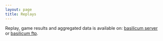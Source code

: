 ```yaml
---
layout: page
title: Replays
---
```


Replay, game results and aggregated data is available on: [basilicum server](http://basilicum.bytekeeper.org) or [basilicum ftp](ftp://basilicum.bytekeeper.org).
